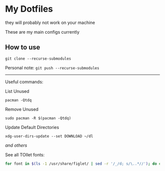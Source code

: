 # My Dotfiles

they will probably not work on your machine


These are my main configs currently

## How to use

```
git clone --recurse-submodules
```

Personal note: `git push --recurse-submodules`

---

Useful commands:

List Unused
```
pacman -Qtdq
```

Remove Unused
```
sudo pacman -R $(pacman -Qtdq)
```

Update Default Directories
```
xdg-user-dirs-update --set DOWNLOAD ~/dl
```
*and others*

See all TOIlet fonts:

```zsh
for font in $(ls -1 /usr/share/figlet/ | sed -r '/_/d; s/\..*//'); do echo $font; toilet -f "$font" -F rainbow "Spencer"; done
```
